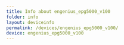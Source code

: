 ```yaml
---
title: Info about engenius_epg5000_v100
folder: info
layout: deviceinfo
permalink: /devices/engenius_epg5000_v100/
device: engenius_epg5000_v100
---
```


